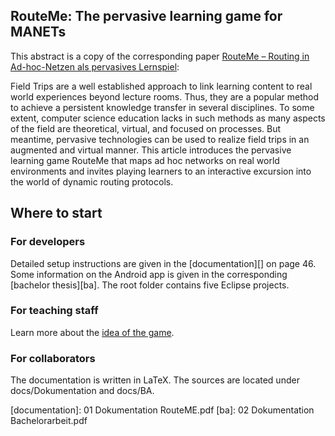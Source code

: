 RouteMe: The pervasive learning game for MANETs
-----------------------------------------------

This abstract is a copy of the corresponding paper [RouteMe – Routing in Ad-hoc-Netzen als pervasives Lernspiel][routeme-paper]:

Field Trips are a well established approach to link learning content to real world experiences beyond lecture rooms. Thus, they are a popular method to achieve a persistent knowledge transfer in several disciplines. To some extent, computer science education lacks in such methods as many aspects of the field are theoretical, virtual, and focused on processes. But meantime, pervasive technologies can be used to realize field trips in an augmented and virtual manner. This article introduces the pervasive learning game RouteMe that maps ad hoc networks on real world environments and invites playing learners to an interactive excursion into the world of dynamic routing protocols.

   [routeme-paper]: http://www.degruyter.com/view/j/icom.2013.12.issue-1/icom.2013.0007/icom.2013.0007.xml

Where to start
--------------

### For developers ###

Detailed setup instructions are given in the [documentation][] on page 46. Some information on the Android app is given in the corresponding [bachelor thesis][ba]. The root folder contains five Eclipse projects.

### For teaching staff ###

Learn more about the [idea of the game][routeme-paper].

### For collaborators ###

The documentation is written in LaTeX. The sources are located under docs/Dokumentation and docs/BA.

   [documentation]: 01 Dokumentation RouteME.pdf
   [ba]: 02 Dokumentation Bachelorarbeit.pdf